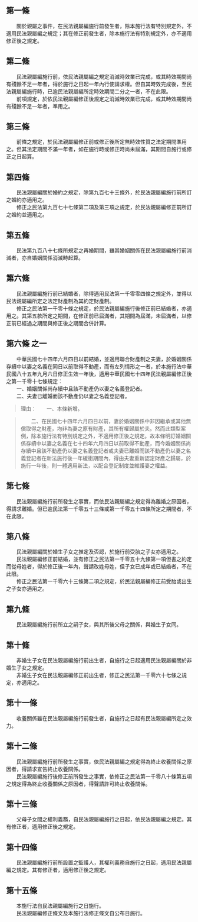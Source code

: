 第一條 
-------
　　關於親屬之事件，在民法親屬編施行前發生者，除本施行法有特別規定外，不適用民法親屬編之規定；其在修正前發生者，除本施行法有特別規定外，亦不適用修正後之規定。  


第二條 
-------
　　民法親屬編施行前，依民法親屬編之規定消滅時效業已完成，或其時效期間尚有殘餘不足一年者，得於施行之日起一年內行使請求權。但自其時效完成後，至民法親屬編施行時，已逾民法親屬編所定時效期間二分之一者，不在此限。  
　　前項規定，於依民法親屬編修正後規定之消滅時效業已完成，或其時效期間尚有殘餘不足一年者，準用之。  


第三條 
-------
　　前條之規定，於民法親屬編修正前或修正後所定無時效性質之法定期間準用之。但其法定期間不滿一年者，如在施行時或修正時尚未屆滿，其期間自施行或修正之日起算。  


第四條 
-------
　　民法親屬編關於婚約之規定，除第九百七十三條外，於民法親屬編施行前所訂之婚約亦適用之。  
　　修正之民法第九百七十七條第二項及第三項之規定，於民法親屬編修正前所訂之婚約並適用之。  


第五條 
-------
　　民法第九百八十七條所規定之再婚期間，雖其婚姻關係在民法親屬編施行前消滅者，亦自婚姻關係消滅時起算。  


第六條 
-------
　　民法親屬編施行前已結婚者，除得適用民法第一千零零四條之規定外，並得以民法親屬編所定之法定財產制為其約定財產制。  
　　修正之民法第一千零十條之規定，於民法親屬編施行後修正前已結婚者，亦適用之。其第五款所定之期間，在修正前已屆滿者，其期間為屆滿，未屆滿者，以修正前已經過之期間與修正後之期間合併計算。  


第六條 之一 
------------
　　中華民國七十四年六月四日以前結婚，並適用聯合財產制之夫妻，於婚姻關係存續中以妻之名義在同日以前取得不動產，而有左列情形之一者，於本施行法中華民國八十五年九月六日修正生效一年後，適用中華民國七十四年民法親屬編修正後之第一千零十七條規定：  
　　一、婚姻關係尚存續中且該不動產仍以妻之名義登記者。  
　　二、夫妻已離婚而該不動產仍以妻之名義登記者。  
> 理由：　　一、本條新增。

> 　　二、在民國七十四年六月四日以前，妻於婚姻關係中非因繼承或其他無償取得之財產，均非為妻之原有財產，其所有權歸屬於夫。然而此類型案例，除本施行法有特別規定之外，不適用修正後之規定。故本條明訂婚姻關係存續中以妻之名義在七十四年六月四日以前取得不動產，而今婚姻關係尚存續中且該不動產仍以妻之名義登記者或夫妻已離婚而該不動產仍以妻之名義登記者在新法施行後一年緩衝期間內，得由夫妻重新認定財產之歸屬，於施行一年後，則一體適用新法，以配合登記制度並維護妻之權益。



第七條 
-------
　　民法親屬編施行前所發生之事實，而依民法親屬編之規定得為離婚之原因者，得請求離婚。但已逾民法第一千零五十三條或第一千零五十四條所定之期間者，不在此限。  


第八條 
-------
　　民法親屬編關於婚生子女之推定及否認，於施行前受胎之子女亦適用之。  
　　民法親屬編修正前結婚，並有修正之民法第一千零五十九條第一項但書之約定而從母姓者，得於修正後一年內，聲請改姓母姓，但子女已成年或已結婚者，不在此限。  
　　修正之民法第一千零六十三條第二項之規定，於民法親屬編修正前受胎或出生之子女亦適用之。  


第九條 
-------
　　民法親屬編施行前所立之嗣子女，與其所後父母之關係，與婚生子女同。  


第十條 
-------
　　非婚生子女在民法親屬編施行前出生者，自施行之日起適用民法親屬編關於非婚生子女之規定。  
　　非婚生子女在民法親屬編修正前出生者，修正之民法第一千零六十七條之規定，亦適用之。  


第十一條 
---------
　　收養關係雖在民法親屬編施行前發生者，自施行之日起有民法親屬編所定之效力。  


第十二條 
---------
　　民法親屬編施行前所發生之事實，依民法親屬編之規定得為終止收養關係之原因者，得請求宣告終止收養關係。  
　　民法親屬編施行後修正前所發生之事實，依修正之民法第一千零八十條第五項之規定得為終止收養關係之原因者，得聲請許可終止收養關係。  


第十三條 
---------
　　父母子女間之權利義務，自民法親屬編施行之日起，依民法親屬編之規定。其有修正者，適用修正後之規定。  


第十四條 
---------
　　民法親屬編施行前所設置之監護人，其權利義務自施行之日起，適用民法親屬編之規定。其有修正者，適用修正後之規定。  


第十五條 
---------
　　本施行法自民法親屬編施行之日施行。  
　　民法親屬編修正條文及本施行法修正條文自公布日施行。